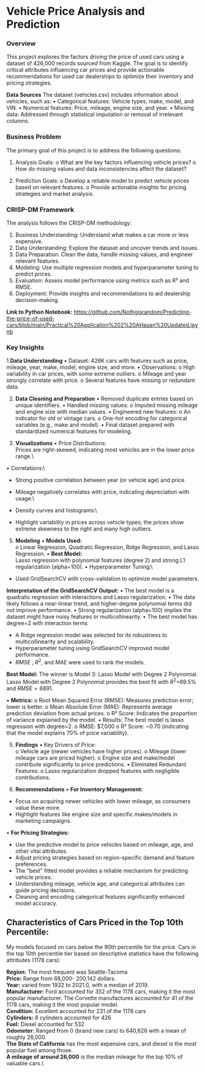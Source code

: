 # Vehicle Price Analysis and Prediction

### Overview

This project explores the factors driving the price of used cars using a dataset of 426,000 records sourced from Kaggle. 
The goal is to identify critical attributes influencing car prices and provide actionable recommendations for used car dealerships to optimize their inventory and pricing strategies. 

**Data Sources**
The dataset (vehicles.csv) includes information about vehicles, such as:
•	Categorical features: Vehicle types, make, model, and VIN.
•	Numerical features: Price, mileage, engine size, and year.
•	Missing data: Addressed through statistical imputation or removal of irrelevant columns.

### Business Problem
The primary goal of this project is to address the following questions:
1.	Analysis Goals:
o	What are the key factors influencing vehicle prices?
o	How do missing values and data inconsistencies affect the dataset?

3.	Prediction Goals:
o	Develop a reliable model to predict vehicle prices based on relevant features.
o	Provide actionable insights for pricing strategies and market analysis.

###  CRISP-DM Framework
The analysis follows the CRISP-DM methodology:
1.	Business Understanding: Understand what makes a car more or less expensive.
2.	Data Understanding: Explore the dataset and uncover trends and issues.
3.	Data Preparation: Clean the data, handle missing values, and engineer relevant features.
4.	Modeling: Use multiple regression models and hyperparameter tuning to predict prices.
5.	Evaluation: Assess model performance using metrics such as R² and RMSE.
6.	Deployment: Provide insights and recommendations to aid dealership decision-making.
   
**Link to Python Notebook:**
https://github.com/Nothgisrandom/Predicting-the-price-of-used-cars/blob/main/Practical%20Application%202%20AHasan%20Updated.ipynb 


###  Key Insights

1.**Data Understanding**
•	Dataset: 426K cars with features such as price, mileage, year, make, model, engine size, and more.
•	Observations:
o	High variability in car prices, with some extreme outliers.
o	Mileage and year strongly correlate with price.
o	Several features have missing or redundant data.

2. **Data Cleaning and Preparation**
•	Removed duplicate entries based on unique identifiers.
•	Handled missing values:
o	Imputed missing mileage and engine size with median values.
•	Engineered new features:
o	An indicator for old or vintage cars. 
o	One-hot encoding for categorical variables (e.g., make and model).
•	Final dataset prepared with standardized numerical features for modeling.

3. **Visualizations**
•	Price Distributions:\
	Prices are right-skewed, indicating most vehicles are in the lower price range.\

•	Correlations:\
-	Strong positive correlation between year (or vehicle age) and price.
-	Mileage negatively correlates with price, indicating depreciation with usage.\
  
-	Density curves and histograms:\
-	Highlight variability in prices across vehicle types; the prices show extreme skewness to the right and many high outliers.

5. **Modeling**
•	**Models Used:**\
o	Linear Regression, Quadratic Regression, Ridge Regression, and Lasso Regression.
•	**Best Model:**\
 Lasso regression with polynomial features (degree 2) and strong L1 regularization (alpha=100).
•	Hyperparameter Tuning:\
-	Used GridSearchCV with cross-validation to optimize model parameters.

**Interpretation of the GridSearchCV Output:**
•	The best model is a quadratic regression with interactions and Lasso regularization.
•	The data likely follows a near-linear trend, and higher-degree polynomial terms did not improve performance.
•	Strong regularization (alpha=100) implies the dataset might have noisy features or multicollinearity.
•	The best model has degree=2 with interaction terms
-	A Ridge regression model was selected for its robustness to multicollinearity and scalability.
-	Hyperparameter tuning using GridSearchCV improved model performance.
-	$RMSE$ , $R^2$, and $MAE$ were used to rank the models. 
  
**Best Model:**
The winner is Model 3: Lasso Model with Degree 2 Polynomial.
Lasso Model with Degree 2 Polynomial provides the best fit with $R^2$=69.5\% and $RMSE=6891$.


•	**Metrics:**
o	Root Mean Squared Error (RMSE): Measures prediction error; lower is better.
o	Mean Absolute Error (MAE): Represents average prediction deviation from actual prices.
o	R² Score: Indicates the proportion of variance explained by the model.
•	Results: The best model is lasso regression with degree=2.
o	RMSE: $7,000
o	R² Score: ~0.70 (indicating that the model explains 70% of price variability).

5. **Findings**
•	Key Drivers of Price:\
o	Vehicle age (newer vehicles have higher prices).
o	Mileage (lower mileage cars are priced higher).
o	Engine size and make/model contribute significantly to price predictions.
•	Eliminated Redundant Features:
o	Lasso regularization dropped features with negligible contributions.

6. **Recommendations**
•	**For Inventory Management:**

- Focus on acquiring newer vehicles with lower mileage, as consumers value these more.
-	Highlight features like engine size and specific makes/models in marketing campaigns.
  
•	**For Pricing Strategies:**
  -  Use the predictive model to price vehicles based on mileage, age, and other vital attributes.
  -  Adjust pricing strategies based on region-specific demand and feature preferences.
  -	The “best” fitted model provides a reliable mechanism for predicting vehicle prices.
  -	Understanding mileage, vehicle age, and categorical attributes can guide pricing decisions.
  -	Cleaning and encoding categorical features significantly enhanced model accuracy.

## Characteristics of Cars Priced in the Top 10th Percentile: 

My models focused on cars below the 90th percentile for the price. Cars in the top 10th percentile tier based on descriptive statistics have the following attributes (1178 cars): 

**Region:** The most frequent was Seattle-Tacoma\
**Price:** Range from 68,000- 200,142 dollars.\
**Year:** varied from 1932 to 2021.0, with a median of 2019.\
**Manufacturer:** Ford accounted for 352 of the 1178 cars, making it the most popular manufacturer. The Corvette manufactures accounted for 41 of the 1178 cars, making it the most popular model.\
**Condition:** Excellent accounted for 231 of the 1178 cars\
**Cylinders:** 8 cylinders accounted for 426\
**Fuel:** Diesel accounted for 532\
**Odometer:** Ranged from 0 (brand new cars) to 640,626 with a mean of roughly 26,000.\
**The State of California** has the most expensive cars, and diesel is the most popular fuel among those.\
**A mileage of around 26,000** is the median mileage for the top 10% of valuable cars.\
 






